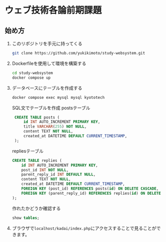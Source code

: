 # ウェブ技術各論前期課題

## 始め方
1. このリポジトリを手元に持ってくる
    ```bash
    git clone https://github.com/yukikimoto/study-websystem.git
    ```
2. Dockerfileを使用して環境を構築する
   ```bash
   cd study-websystem
   docker compose up
   ```
3. データベースにテーブルを作成する
   ``` bash
   docker compose exec mysql mysql kyototech
   ```
   SQL文でテーブルを作成
   postsテーブル
   ```sql
    CREATE TABLE posts (
        id INT AUTO_INCREMENT PRIMARY KEY,
        title VARCHAR(255) NOT NULL,
        content TEXT NOT NULL,
        created_at DATETIME DEFAULT CURRENT_TIMESTAMP,
    );
    ```
    repliesテーブル
    ```sql
    CREATE TABLE replies (
        id INT AUTO_INCREMENT PRIMARY KEY,
        post_id INT NOT NULL,
        parent_reply_id INT DEFAULT NULL,
        content TEXT NOT NULL,
        created_at DATETIME DEFAULT CURRENT_TIMESTAMP,
        FOREIGN KEY (post_id) REFERENCES posts(id) ON DELETE CASCADE,
        FOREIGN KEY (parent_reply_id) REFERENCES replies(id) ON DELETE SET NULL
    );
    ```
    作れたかどうか確認する
    ```sql
    show tables;
    ```
4. ブラウザで`localhost/kadai/index.php`にアクセスすることで見ることができます。
